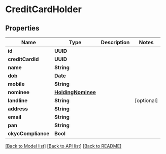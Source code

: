 # CreditCardHolder

## Properties
Name | Type | Description | Notes
------------ | ------------- | ------------- | -------------
**id** | **UUID** |  | 
**creditCardId** | **UUID** |  | 
**name** | **String** |  | 
**dob** | **Date** |  | 
**mobile** | **String** |  | 
**nominee** | [**HoldingNominee**](HoldingNominee.md) |  | 
**landline** | **String** |  | [optional] 
**address** | **String** |  | 
**email** | **String** |  | 
**pan** | **String** |  | 
**ckycCompliance** | **Bool** |  | 

[[Back to Model list]](../README.md#documentation-for-models) [[Back to API list]](../README.md#documentation-for-api-endpoints) [[Back to README]](../README.md)


